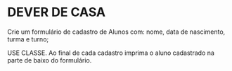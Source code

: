 DEVER DE CASA
=============


Crie um formulário de cadastro de Alunos com: nome, data de nascimento, turma e turno;

USE CLASSE.
Ao final de cada cadastro imprima o aluno cadastrado na parte de baixo do formulário.